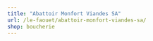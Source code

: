 ```yaml
---
title: "Abattoir Monfort Viandes SA"
url: /le-faouet/abattoir-monfort-viandes-sa/
shop: boucherie
---
```

